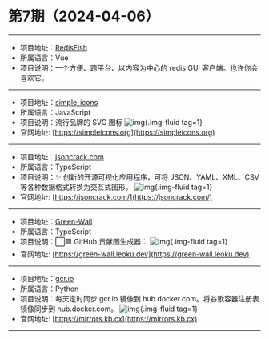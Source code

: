 # 第7期（2024-04-06）

---
- 项目地址：[RedisFish](https://github.com/hunter-ji/RedisFish)
- 所属语言：Vue
- 项目说明：一个方便、跨平台、以内容为中心的 redis GUI 客户端。也许你会喜欢它。
---
- 项目地址：[simple-icons](https://github.com/simple-icons/simple-icons)
- 所属语言：JavaScript
- 项目说明：流行品牌的 SVG 图标
![img](https://mirror.ghproxy.com/https://raw.githubusercontent.com/xiaoxuan6/weekly/main/docs/static/images/2024-04-06/1712365144.png){.img-fluid tag=1}
- 官网地址: [https://simpleicons.org](https://simpleicons.org)
---
- 项目地址：[jsoncrack.com](https://github.com/AykutSarac/jsoncrack.com)
- 所属语言：TypeScript
- 项目说明：✨ 创新的开源可视化应用程序，可将 JSON、YAML、XML、CSV 等各种数据格式转换为交互式图形。
![img](https://mirror.ghproxy.com/https://raw.githubusercontent.com/xiaoxuan6/weekly/main/docs/static/images/2024-04-06/1712365687.png){.img-fluid tag=1}
- 官网地址: [https://jsoncrack.com/](https://jsoncrack.com/)
---
- 项目地址：[Green-Wall](https://github.com/Codennnn/Green-Wall)
- 所属语言：TypeScript
- 项目说明：⬜🟩 GitHub 贡献图生成器：
![img](https://mirror.ghproxy.com/https://raw.githubusercontent.com/xiaoxuan6/weekly/main/docs/static/images/2024-04-06/1712366350.png){.img-fluid tag=1}
- 官网地址: [https://green-wall.leoku.dev](https://green-wall.leoku.dev)
---
- 项目地址：[gcr.io](https://github.com/x-mirrors/gcr.io)
- 所属语言：Python
- 项目说明：每天定时同步 gcr.io 镜像到 hub.docker.com。将谷歌容器注册表镜像同步到 hub.docker.com。
![img](https://mirror.ghproxy.com/https://raw.githubusercontent.com/xiaoxuan6/weekly/main/docs/static/images/2024-04-06/1712366434.png){.img-fluid tag=1}
- 官网地址: [https://mirrors.kb.cx](https://mirrors.kb.cx)
---